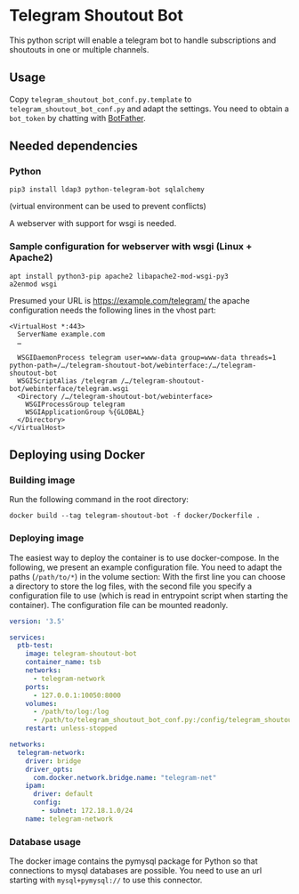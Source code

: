 # Telegram Shoutout Bot

This python script will enable a telegram bot to handle subscriptions and shoutouts in one or multiple channels.

## Usage

Copy `telegram_shoutout_bot_conf.py.template` to `telegram_shoutout_bot_conf.py` and adapt the settings.
You need to obtain a `bot_token` by chatting with [BotFather](https://t.me/BotFather).


## Needed dependencies


### Python

```
pip3 install ldap3 python-telegram-bot sqlalchemy
```

(virtual environment can be used to prevent conflicts)

A webserver with support for wsgi is needed.


### Sample configuration for webserver with wsgi (Linux + Apache2)

```
apt install python3-pip apache2 libapache2-mod-wsgi-py3
a2enmod wsgi
```

Presumed your URL is https://example.com/telegram/ the apache configuration needs the following lines in the vhost part:

```
<VirtualHost *:443>
  ServerName example.com
  …

  WSGIDaemonProcess telegram user=www-data group=www-data threads=1 python-path=/…/telegram-shoutout-bot/webinterface:/…/telegram-shoutout-bot
  WSGIScriptAlias /telegram /…/telegram-shoutout-bot/webinterface/telegram.wsgi
  <Directory /…/telegram-shoutout-bot/webinterface>
    WSGIProcessGroup telegram
    WSGIApplicationGroup %{GLOBAL}
  </Directory>
</VirtualHost>
```

## Deploying using Docker

### Building image
Run the following command in the root directory:
```shell script
docker build --tag telegram-shoutout-bot -f docker/Dockerfile .
```

### Deploying image
The easiest way to deploy the container is to use docker-compose.
In the following, we present an example configuration file.
You need to adapt the paths (```/path/to/*```) in the volume section:
With the first line you can choose a directory to store the log files, with the second file you specify a configuration
file to use (which is read in entrypoint script when starting the container). The configuration file can be mounted
readonly.
```yaml
version: '3.5'

services:
  ptb-test:
    image: telegram-shoutout-bot
    container_name: tsb
    networks:
      - telegram-network
    ports:
      - 127.0.0.1:10050:8000
    volumes:
      - /path/to/log:/log
      - /path/to/telegram_shoutout_bot_conf.py:/config/telegram_shoutout_bot_conf.py:ro
    restart: unless-stopped

networks:
  telegram-network:
    driver: bridge
    driver_opts:
      com.docker.network.bridge.name: "telegram-net"
    ipam:
      driver: default
      config:
        - subnet: 172.18.1.0/24
    name: telegram-network
```

### Database usage
The docker image contains the pymysql package for Python so that connections to mysql databases are possible.
You need to use an url starting with ```mysql+pymysql://``` to use this connector.
